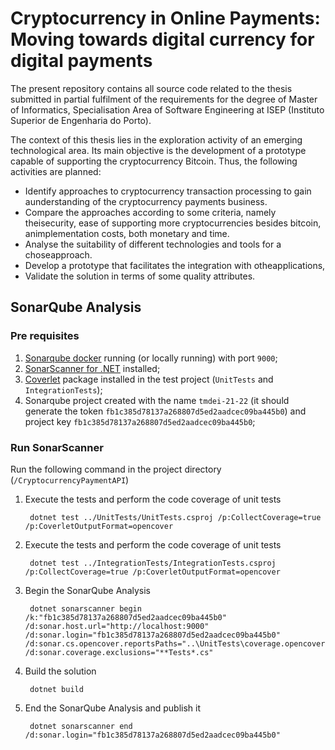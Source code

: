 # Cryptocurrency in Online Payments: Moving towards digital currency for digital payments

The present repository contains all source code related to the thesis submitted in partial fulfilment of the requirements for the degree of Master of Informatics, Specialisation Area of Software Engineering at ISEP (Instituto Superior de Engenharia do Porto).

The context of this thesis lies in the exploration activity of an emerging technological area. Its main objective is the development of a prototype capable of supporting the cryptocurrency Bitcoin. Thus, the following activities are planned:

- Identify approaches to cryptocurrency transaction processing to gain aunderstanding of the cryptocurrency payments business.
- Compare the approaches according to some criteria, namely theisecurity, ease of supporting more cryptocurrencies besides bitcoin, animplementation costs, both monetary and time.
- Analyse the suitability of different technologies and tools for a choseapproach.
- Develop a prototype that facilitates the integration with otheapplications,
- Validate the solution in terms of some quality attributes.  



## SonarQube Analysis

### Pre requisites

1. [Sonarqube docker](https://docs.sonarqube.org/latest/setup/get-started-2-minutes) running (or locally running) with port `9000`;
2. [SonarScanner for .NET](https://docs.sonarqube.org/latest/analysis/scan/sonarscanner-for-msbuild/) installed;
3. [Coverlet](https://github.com/coverlet-coverage/coverlet) package installed in the test project (`UnitTests` and `IntegrationTests`);
4. Sonarqube project created with the name `tmdei-21-22` (it should generate the token `fb1c385d78137a268807d5ed2aadcec09ba445b0`) and project key `fb1c385d78137a268807d5ed2aadcec09ba445b0`;


### Run SonarScanner

Run the following command in the project directory (`/CryptocurrencyPaymentAPI`)

1. Execute the tests and perform the code coverage of unit tests

		dotnet test ../UnitTests/UnitTests.csproj /p:CollectCoverage=true /p:CoverletOutputFormat=opencover

2. Execute the tests and perform the code coverage of unit tests

		dotnet test ../IntegrationTests/IntegrationTests.csproj /p:CollectCoverage=true /p:CoverletOutputFormat=opencover

3. Begin the SonarQube Analysis

		dotnet sonarscanner begin /k:"fb1c385d78137a268807d5ed2aadcec09ba445b0" /d:sonar.host.url="http://localhost:9000" /d:sonar.login="fb1c385d78137a268807d5ed2aadcec09ba445b0" /d:sonar.cs.opencover.reportsPaths="..\UnitTests\coverage.opencover.xml,..\IntegrationTests\coverage.opencover.xml" /d:sonar.coverage.exclusions="**Tests*.cs"

4. Build the solution

		dotnet build

5. End the SonarQube Analysis and publish it

		dotnet sonarscanner end /d:sonar.login="fb1c385d78137a268807d5ed2aadcec09ba445b0"
